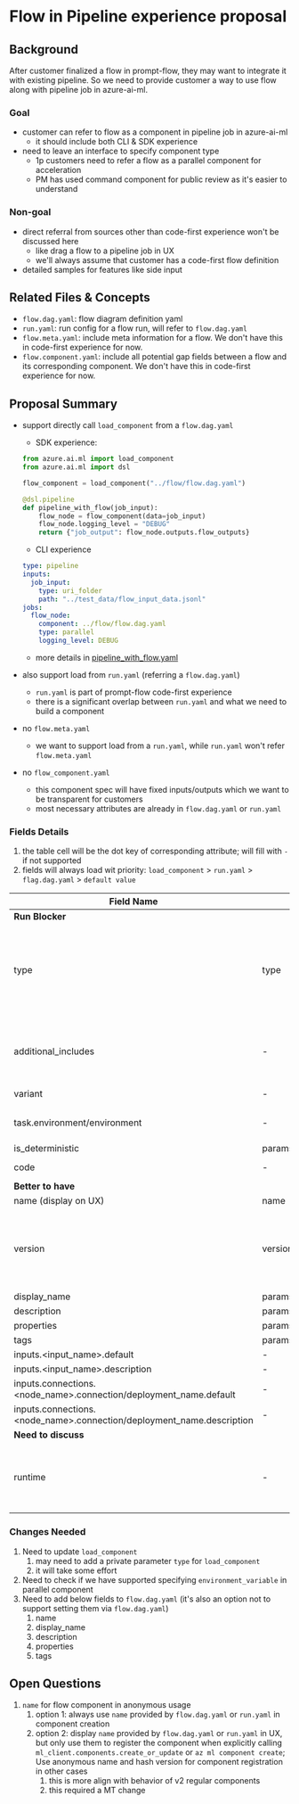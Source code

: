 # Flow in Pipeline experience proposal

## Background

After customer finalized a flow in prompt-flow, they may want to integrate it with existing pipeline. So we need to provide customer a way to use flow along with pipeline job in azure-ai-ml.

### Goal

+ customer can refer to flow as a component in pipeline job in azure-ai-ml
  + it should include both CLI & SDK experience
+ need to leave an interface to specify component type
  + 1p customers need to refer a flow as a parallel component for acceleration
  + PM has used command component for public review as it's easier to understand

### Non-goal

+ direct referral from sources other than code-first experience won't be discussed here
  + like drag a flow to a pipeline job in UX
  + we'll always assume that customer has a code-first flow definition
+ detailed samples for features like side input

## Related Files & Concepts

- `flow.dag.yaml`: flow diagram definition yaml
- `run.yaml`: run config for a flow run, will refer to `flow.dag.yaml`
- `flow.meta.yaml`: include meta information for a flow. We don't have this in code-first experience for now.
- `flow.component.yaml`: include all potential gap fields between a flow and its corresponding component. We don't have this in code-first experience for now.

## Proposal Summary

- support directly call `load_component` from a `flow.dag.yaml`

  - SDK experience:

  ```python
  from azure.ai.ml import load_component
  from azure.ai.ml import dsl
  
  flow_component = load_component("../flow/flow.dag.yaml")
  
  @dsl.pipeline
  def pipeline_with_flow(job_input):
      flow_node = flow_component(data=job_input)
      flow_node.logging_level = "DEBUG"
      return {"job_output": flow_node.outputs.flow_outputs}
  ```

  - CLI experience

  ```yaml
  type: pipeline
  inputs:
    job_input:
      type: uri_folder
      path: "../test_data/flow_input_data.jsonl"
  jobs:
    flow_node:
      component: ../flow/flow.dag.yaml
      type: parallel
      logging_level: DEBUG
  ```

  + more details in [pipeline_with_flow.yaml](../pipeline_job/pipeline_with_flow.yaml)

- also support load from `run.yaml` (referring a `flow.dag.yaml`)

  - `run.yaml` is part of prompt-flow code-first experience
  - there is a significant overlap between `run.yaml` and what we need to build a component

- no `flow.meta.yaml`
  - we want to support load from a `run.yaml`, while `run.yaml` won't refer `flow.meta.yaml`
- no `flow_component.yaml`
  - this component spec will have fixed inputs/outputs which we want to be transparent for customers
  - most necessary attributes are already in `flow.dag.yaml` or `run.yaml`

### Fields Details

1. the table cell will be the dot key of corresponding attribute; will fill with `-` if not supported
2. fields will always load wit priority: `load_component` > `run.yaml` > `flag.dag.yaml` > `default value`

| Field Name                                                   | load_component                   | run.yaml                                           | flow.dag.yaml                                            | default value                                                | comment                                                      |
| ------------------------------------------------------------ | -------------------------------- | -------------------------------------------------- | -------------------------------------------------------- | ------------------------------------------------------------ | ------------------------------------------------------------ |
| **Run Blocker**                                              |                                  |                                                    |                                                          |                                                              |                                                              |
| type                                                         | type                             | -                                                  | -                                                        | parallel                                                     | can be inferred from `node.type` in `pipeline.yaml`; **`type` is not a valid param for `load_component` on regular components** |
| additional_includes                                          | -                                | -                                                  | additional_includes                                      | -                                                            | **v2 sdk need to understand the addtional_includes in dag.yaml to build code snapshot** |
| variant                                                      | -                                | variant                                            | -                                                        | -                                                            |                                                              |
|                                                              |                                  |                                                    |                                                          |                                                              |                                                              |
| task.environment/environment                                 | -                                | -                                                  | environment                                              | latest public prompt-flow runtime image                      |                                                              |
| is_deterministic                                             | params_override.is_deterministic | -                                                  | -                                                        | True                                                         |                                                              |
| code                                                         | -                                | -                                                  | -                                                        | parent of `flow.dag.yaml`                                    |                                                              |
| **Better to have**                                           |                                  |                                                    |                                                          |                                                              |                                                              |
| name (display on UX)                                         | name                             | name                                               | name                                                     | azureml_anonymous                                            |                                                              |
| version                                                      | version                          | -                                                  | -                                                        | hash value if name is not provided; auto-increment if name is provided; raise exception if auto-increment failed | `version` must be provided along with `name`                 |
| display_name                                                 | params_override.display_name     | display_name                                       | display_name                                             | -                                                            |                                                              |
| description                                                  | params_override.description      | description                                        | description                                              | -                                                            |                                                              |
| properties                                                   | params_override.properties       | properties                                         | properties                                               | -                                                            |                                                              |
| tags                                                         | params_override.tags             | tags                                               | tags                                                     | -                                                            |                                                              |
| inputs.<input_name>.default                                  | -                                | columns_mapping.<input_name>                       | inputs.<input_name>.default                              | -                                                            |                                                              |
| inputs.<input_name>.description                              | -                                | -                                                  | inputs.<input_name>.description                          | -                                                            |                                                              |
| inputs.connections.<node_name>.connection/deployment_name.default | -                                | connections.<node_name>.connection/deployment_name | nodes.<node_name>.connection/deployment_name.default     | -                                                            |                                                              |
| inputs.connections.<node_name>.connection/deployment_name.description | -                                | -                                                  | nodes.<node_name>.connection/deployment_name.description | -                                                            |                                                              |
| **Need to discuss**                                          |                                  |                                                    |                                                          |                                                              |                                                              |
| runtime                                                      | -                                | runtime                                            | -                                                        | -                                                            | will raise exception if runtime is not provided and no `flow.tools.json` is under flow directory |

### Changes Needed

1. Need to update `load_component`
   1. may need to add a private parameter `type` for `load_component`
   2. it will take some effort
2. Need to check if we have supported specifying `environment_variable` in parallel component
3. Need to add below fields to `flow.dag.yaml` (it's also an option not to support setting them via `flow.dag.yaml`)
   1. name
   2. display_name
   3. description
   4. properties
   5. tags

## Open Questions

1. `name` for flow component in anonymous usage
   1. option 1: always use `name` provided by `flow.dag.yaml` or `run.yaml` in component creation
   2. option 2: display `name` provided by `flow.dag.yaml` or `run.yaml` in UX, but only use them to register the component when explicitly calling `ml_client.components.create_or_update` or `az ml component create`; Use anonymous name and hash version for component registration in other cases
      1. this is more align with behavior of v2 regular components
      2. this required a MT change
